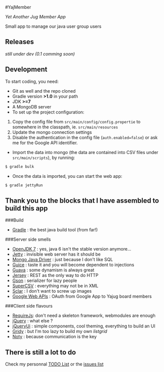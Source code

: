 #YajMember

_Yet Another Jug Member App_

Small app to manage our java user group users

## Releases

_still under dev (0.1 comming soon)_

## Development

To start coding, you need:

* Git as well and the repo cloned
* Gradle version **>1.0** in your path
* JDK **>=7**
* A MongoDB server
* To set up the project configuration:
 1. Copy the config file from `src/main/config/config.propertie` to somewhere in the classpath, ie. `src/main/resources`
 2. Update the mongo connection settings
 3. Disable the authentication in the config file (`auth.enabled=false`) or ask me for the Google API identifier.
* Import the data into mongo (the data are contained into CSV files under `src/main/scripts`), by running: 

```bash
$ gradle bulk
```

* Once the data is imported, you can start the web app:

```bash
$ gradle jettyRun
```


## Thank you to the blocks that I have assembled to build this app

###Build

* [Gradle](http://www.gradle.org/) : the best java build tool (from far!)

###Server side smells

* [OpenJDK 7](http://openjdk.java.net/projects/jdk7/) : yes, java 6 isn't the stable version anymore... 
* [Jetty](http://www.eclipse.org/jetty/) : invisible web server has it should be
* [Mongo Java Driver](https://github.com/mongodb/mongo-java-driver) : just because I don't like SQL
* [Guice](http://code.google.com/p/google-guice/) : taste it and you will become dependent to injections
* [Guava](http://code.google.com/p/guava-libraries/) : some dynamism is always great
* [Jersey](http://jersey.java.net/) : REST as the only way to do HTTP
* [Gson](http://code.google.com/p/google-gson/) : serializer for lazy people
* [SuperCSV](http://supercsv.sourceforge.net/) : everything may not be in XML
* [Sclar](http://www.thebuzzmedia.com/software/imgscalr-java-image-scaling-library/) : I don't want to screw up images
* [Google Web APIs](http://code.google.com/p/google-api-java-client/) : OAuth from Google App to Yajug board members 

###Client side flavours

* [RequireJs](http://requirejs.org/): don't need a skeleton framework, webmodules are enough
* [jQuery](http://jquery.com/) : what else ?
* [jQueryUi](http://jqueryui.com/) : simple components, cool theming, everything to build an UI 
* [Gridy](https://github.com/wbotelhos/gridy) : but I'm too lazy to build my own _listgrid_
* [Noty](http://needim.github.com/noty/) : because communication is the key

## There is still a lot to do

Check my personnal [TODO List](TODO.md) or the [issues list](https://github.com/krampstudio/YajMember/issues)
